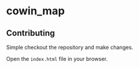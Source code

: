 # cowin_map

## Contributing

Simple checkout the repository and make changes.

Open the `index.html` file in your browser.


